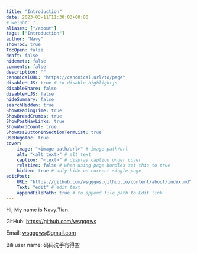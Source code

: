```yaml
---
title: "Introduction"
date: 2023-03-11T11:30:03+00:00
# weight: 1
aliases: ["/about"]
tags: ["Introduction"]
author: "Navy"
showToc: true
TocOpen: false
draft: false
hidemeta: false
comments: false
description: ""
canonicalURL: "https://canonical.url/to/page"
disableHLJS: true # to disable highlightjs
disableShare: false
disableHLJS: false
hideSummary: false
searchHidden: true
ShowReadingTime: true
ShowBreadCrumbs: true
ShowPostNavLinks: true
ShowWordCount: true
ShowRssButtonInSectionTermList: true
UseHugoToc: true
cover:
    image: "<image path/url>" # image path/url
    alt: "<alt text>" # alt text
    caption: "<text>" # display caption under cover
    relative: false # when using page bundles set this to true
    hidden: true # only hide on current single page
editPost:
    URL: "https://github.com/wsgggws.github.io/content/about/index.md"
    Text: "edit" # edit text
    appendFilePath: true # to append file path to Edit link
---
```


Hi, My name is Navy.Tian.

GitHub: https://github.com/wsgggws

Email: wsgggws@gmail.com

Bili user name: 码码洗手冇得空
